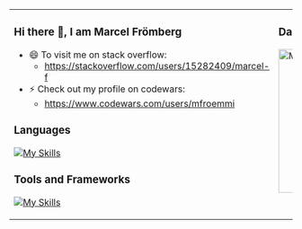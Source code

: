 <table border="0">
 <tr valign="top">
  <td>

### Hi there 👋, I am Marcel Frömberg

- 😄 To visit me on stack overflow:
  - https://stackoverflow.com/users/15282409/marcel-f
- ⚡ Check out my profile on codewars:
  - https://www.codewars.com/users/mfroemmi
<!--
**mfroemmi/mfroemmi** is a ✨ _special_ ✨ repository because its `README.md` (this file) appears on your GitHub profile.

Here are some ideas to get you started:

- 🔭 I’m currently working on ...
- 🌱 I’m currently learning ...
- 👯 I’m looking to collaborate on ...
- 🤔 I’m looking for help with ...
- 💬 Ask me about ...
- 📫 How to reach me: ...
- 😄 Pronouns: ...
- ⚡ Fun fact: ...
-->

### Languages
[![My Skills](https://skillicons.dev/icons?i=kotlin,java,py,cs,dart)](https://skillicons.dev)

### Tools and Frameworks
[![My Skills](https://skillicons.dev/icons?i=androidstudio,idea,visualstudio,flutter,unity,godot,blender,postman)](https://skillicons.dev)

  </td>
  <td>

### Daily Dev Activities
<a href="https://app.daily.dev/mfroemmi"><img src="https://api.daily.dev/devcards/v2/9T5bfBMyEV1rREssrQj7q.png?type=default&r=pmb" width="256" alt="Marcel's Dev Card"/></a>

  </td>
 </tr>
</table>



